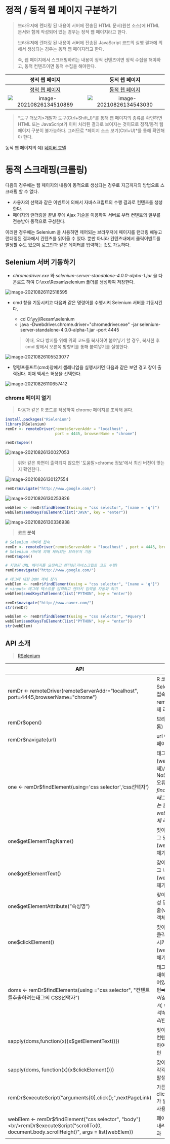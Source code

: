 # 정적 / 동적 웹 페이지 구분하기

> 브라우저에 렌더링 된 내용이 서버에 전송된 HTML 문서(원천 소스)에 HTML 문서와  함께 작성되어 있는 경우는 정적 웹 페이지라고 한다.
>
> 브라우저에 렌더링 된 내용이 서버에 전송된 JavaScript 코드의 실행 결과에 의해서 생성되는 경우는 동적 웹 페이지라고 한다.
>
> 즉, 웹 페이지에서 스크래핑하려는 내용이 정적 컨텐츠이면 정적 수집을 해야하고, 동적 컨텐츠이면 동적 수집을 해야한다.

|                        정적 웹 페이지                        |                        동적 웹 페이지                        |
| :----------------------------------------------------------: | :----------------------------------------------------------: |
| [정적 웹 페이지](http://unico2013.dothome.co.kr/crawling/tagstyle.html) | [동적 웹 페이지](http://unico2013.dothome.co.kr/crawling/tagstyle_js.html) |
| ![image-20210826134510889](md-images/image-20210826134510889.png) | ![image-20210826134543030](md-images/image-20210826134543030.png) |

> *도구 더보기>개발자 도구(Ctrl+Shift_I)*를 통해 웹 페이지의 종류를 확인하면 HTML 또는  JavaScript가 이미 처리된 결과로 보여지는 것이므로 정적/동적 웹 페이지 구분이 불가능하다. 그러므로 *페이지 소스 보기(Ctrl+U)*를 통해 확인해야 한다.

동적 웹 페이지의 예) [네이버 호텔](https://hotel.naver.com/hotels/item?hotelId=hotel:Shilla_Stay_Jeju&destination_kor=%EC%8B%A0%EB%9D%BC%EC%8A%A4%ED%85%8C%EC%9D%B4%20%EC%A0%9C%EC%A3%BC&rooms=2)





# 동적 스크래핑(크롤링)

다음의 경우에는 웹 페이지의 내용이 동적으로 생성되는 경우로 지금까지의 방법으로 스크래핑 할 수 없다.
- 사용자의 선택과 같은 이벤트에 의해서 자바스크립트의 수행 결과로 컨텐츠를 생성한다. 
- 페이지의 랜더링을 끝낸 후에 Ajax 기술을 이용하여 서버로 부터 컨텐트의 일부를 전송받아 동적으로 구성한다.

이러한 경우에는 Selenium 을 사용하면 제어되는 브라우저에 페이지를 랜더링 해놓고 랜더링된 결과에서 컨텐츠를 읽어올 수 있다.  뿐만 아니라 컨텐츠내에서 클릭이벤트를 발생할 수도 있으며 로그인과 같은 데이터를 입력하는 것도 가능하다.



## Selenium 서버 기동하기

* *chromedriver.exe* 와 *selenium-server-standalone-4.0.0-alpha-1.jar* 을 다운로드 하여 C:\xxx\Rexam\selenium 폴더를 생성하여 저장한다.

![image-20210826112518595](md-images/image-20210826112518595.png)



* cmd 창을 기동시키고 다음과 같은 명령어를 수행시켜 Selenium 서버를 기동시킨다.

  * cd C:\yyj\Rexam\selenium
  * java -Dwebdriver.chrome.driver="chromedriver.exe" -jar selenium-server-standalone-4.0.0-alpha-1.jar -port 4445

  > 이때, 오타 방지를 위해 위의 코드를 복사하여 붙여넣기 할 경우, 복사한 후 cmd 창에서 오른쪽 방향키를 통해 붙여넣기를 실행한다.

![image-20210826105523077](md-images/image-20210826105523077.png)



* 명령프롬프트(cmd)창에서 셀레니엄을 실행시키면 다음과 같은 보안 경고 창이 출력된다. 이때 엑세스 허용을 선택한다.

![image-20210826110657412](md-images/image-20210826110657412.png)

### chrome 페이지 열기

> 다음과 같은 R 코드를 작성하여 chrome 페이지를 조작해 본다.

```R
install.packages("RSelenium")
library(RSelenium)
remDr <- remoteDriver(remoteServerAddr = "localhost" , 
                      port = 4445, browserName = "chrome")
```

```R
remDr$open()
```

![image-20210826130027053](md-images/image-20210826130027053.png)

> 위와 같은 화면이 출력되지 않으면 '도움말>chrome 정보'에서 최신 버전이 맞는지 확인한다.

![image-20210826130127554](md-images/image-20210826130127554.png)

```R
remDr$navigate("http://www.google.com/")
```

![image-20210826130253826](md-images/image-20210826130253826.png)

```R
webElem <- remDr$findElement(using = "css selector", "[name = 'q']")
webElem$sendKeysToElement(list("JAVA", key = "enter"))
```

![image-20210826130336938](md-images/image-20210826130336938.png)



> **코드 분석**

```R
# Selenium 서버에 접속
remDr <- remoteDriver(remoteServerAddr = "localhost" , port = 4445, browserName = "chrome")
# Selenium 서버에 의해 제어되는 브라우저 기동
remDr$open()

# 지정된 URL 페이지를 요청하고 렌더링(자바스크립트 코드 수행)
remDr$navigate("http://www.google.com/")

# 태그에 대한 DOM 객체 찾기
webElem <- remDr$findElement(using = "css selector", "[name = 'q']")
# <input> 태그에 택스트를 입력하고 엔터키 입력을 자동화 하기
webElem$sendKeysToElement(list("PYTHON", key = "enter"))

remDr$navigate("http://www.naver.com/")
str(remDr)

webElem <- remDr$findElement(using = "css selector", "#query")
webElem$sendKeysToElement(list("PYTHON", key = "enter"))
str(webElem)
```



## API 소개

> [RSelenium](https://cran.r-project.org/web/packages/RSelenium/RSelenium.pdf)

| API                                                          | 설명                                                         |
| ------------------------------------------------------------ | ------------------------------------------------------------ |
| remDr <- remoteDriver(remoteServerAddr="localhost", port=4445,browserName="chrome") | R 코드로 Selenium 서버에 접속하고 remoteDriver 객체 리턴     |
| remDr$open()                                                 | 브라우저 오픈(크롬)                                          |
| remDr$navigate(url)                                          | url 에 해당하는 웹페이지 렌더링                              |
| one <- remDr$findElement(using='css selector',‘css선택자')   | 태그 한 개 찾기(webElement 객체)/태그가 없으면 NoSuchElement 오류 발생➡ *findElement는 태그를 한 개만 찾는 함수로서, webElement 객체 리턴* |
| one$getElementTagName()                                      | 찾아진 태그의 태그 명 추출(webElement 객체가 제공)           |
| one$getElementText()                                         | 찾아진 태그의 태그 내용 추출(webElement 객체가 제공)         |
| one$getElementAttribute(”속성명”)                            | 찾아진 태그의 속성 명에 대한 값 추출(webElement 객체가 제공) |
| one$clickElement()                                           | 찾아진 태그에서 클릭이벤트 발생시키기(webElement 객체가 제공) |
| doms <- remDr$findElements(using ="css selector", "컨텐트를추출하려는태그의 CSS선택자") | 태그들을 찾기/존재하지 않으면 비어있는 리스트 리턴➡ *태그를 0개 이상 찾는 함수로서, webElement 객체들의 리스트 리턴* |
| sapply(doms,function(x){x$getElementText()})                 | 찾아진 태그들의 컨텐트들의 추출하여 리스트로 리턴            |
| sapply(doms, function(x){x$clickElement()})                  | 찾아진 태그들에 각각 클릭 이벤트 발생                        |
| remDr$executeScript("arguments[0].click();",nextPageLink)    | 가끔 clickElement() 가 일을 안 할 때, 사용하면 좋음          |
| webElem <- remDr$findElement("css selector", "body")<br/>remDr$executeScript("scrollTo(0, document.body.scrollHeight)", args = list(webElem)) | 페이지를 아래로 내리는(스크롤) 효과                          |



